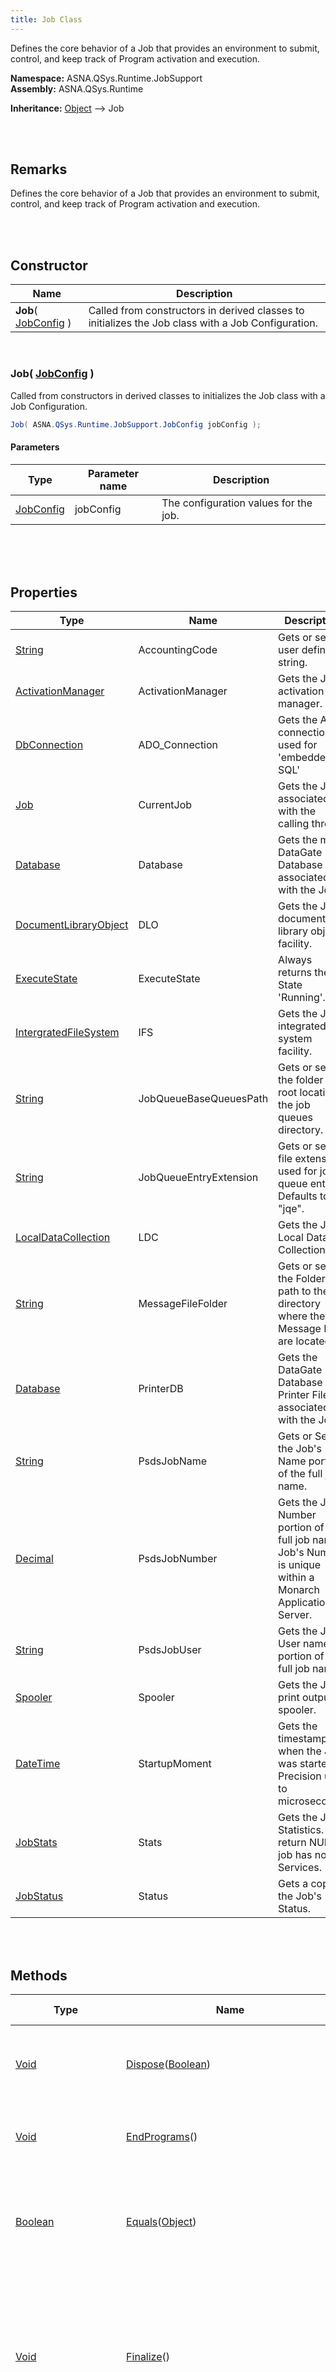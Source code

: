 ```yaml
---
title: Job Class
---
```


Defines the core behavior of a Job that provides an environment to submit, control, and keep track of Program activation and execution.

**Namespace:** ASNA.QSys.Runtime.JobSupport <br/>
**Assembly:** ASNA.QSys.Runtime

**Inheritance:** [Object](https://docs.microsoft.com/en-us/dotnet/api/system.object) --> Job

<br>
<br>

## Remarks

Defines the core behavior of a Job that provides an environment to submit, control, and keep track of Program activation and execution.

[//]: # ($$TODO: Complete the Remarks section.)

<br>
<br>

## Constructor

| Name |  Description 
| --- | --- 
| **Job**( [JobConfig](/reference/asna-qsys-runtime/job-support/job-config.html) ) | Called from constructors in derived classes to initializes the Job class with a Job Configuration.

<br>

### Job( [JobConfig](/reference/asna-qsys-runtime/job-support/job-config.html) )

Called from constructors in derived classes to initializes the Job class with a Job Configuration.

```cs
Job( ASNA.QSys.Runtime.JobSupport.JobConfig jobConfig );
```

#### Parameters

| Type | Parameter name | Description
| --- | --- | ---
| [JobConfig](/reference/asna-qsys-runtime/job-support/job-config.html) | jobConfig | The configuration values for the job. 

<br>


<br>
<br>

## Properties

| Type | Name | Description | Indexer
| --- | --- | --- | --- 
| [String](https://docs.microsoft.com/en-us/dotnet/api/system.string) | AccountingCode | Gets or sets a user defined string. | 
| [ActivationManager](/reference/asna-qsys-runtime/job-support/activation-manager.html) | ActivationManager | Gets the Job's activation manager. | 
| [DbConnection](https://docs.microsoft.com/en-us/dotnet/api/system.data.common.dbconnection) | ADO_Connection | Gets the ADO connection used for 'embedded SQL' | 
| [Job](/reference/asna-qsys-runtime/job-support/job.html) | CurrentJob | Gets the Job associated with the calling thread. | 
| [Database](/reference/asna-qsys-runtime/database.html) | Database | Gets the main DataGate Database associated with the Job. | 
| [DocumentLibraryObject](/reference/asna-qsys-runtime/job-support/document-library-object.html) | DLO | Gets the Job's document library object facility. | 
| [ExecuteState](/reference/asna-qsys-runtime/job-support/execute-state.html) | ExecuteState | Always returns the State 'Running'. | 
| [IntergratedFileSystem](/reference/asna-qsys-runtime/job-support/intergrated-file-system.html) | IFS | Gets the Job's integrated file system facility. | 
| [String](https://docs.microsoft.com/en-us/dotnet/api/system.string) | JobQueueBaseQueuesPath | Gets or sets the folder path root locating the job queues directory. | 
| [String](https://docs.microsoft.com/en-us/dotnet/api/system.string) | JobQueueEntryExtension | Gets or set the file extension used for job queue entries. Defaults to "jqe". | 
| [LocalDataCollection](/reference/asna-qsys-runtime/job-support/local-data-collection.html) | LDC | Gets the Job's Local Data Collection. | 
| [String](https://docs.microsoft.com/en-us/dotnet/api/system.string) | MessageFileFolder | Gets or sets the Folder path to the directory where the Message Files are located. | 
| [Database](/reference/asna-qsys-runtime/database.html) | PrinterDB | Gets the DataGate Database for Printer Files associated with the Job. | 
| [String](https://docs.microsoft.com/en-us/dotnet/api/system.string) | PsdsJobName | Gets or Sets the Job's Name portion of the full job name. | 
| [Decimal](https://docs.microsoft.com/en-us/dotnet/api/system.decimal) | PsdsJobNumber | Gets the Job's Number portion of the full job name. Job's Number is unique within a Monarch Application Server. | 
| [String](https://docs.microsoft.com/en-us/dotnet/api/system.string) | PsdsJobUser | Gets the Job's User name portion of the full job name. | 
| [Spooler](/reference/asna-qsys-runtime/job-support/spooler.html) | Spooler | Gets the Job's print output spooler. | 
| [DateTime](https://docs.microsoft.com/en-us/dotnet/api/system.datetime) | StartupMoment | Gets the timestamp of when the Job was started. Precision up to microseconds. | 
| [JobStats](/reference/asna-qsys-runtime/job-support/job-stats.html) | Stats | Gets the Job' Statistics. May return NULL if job has no Job Services. | 
| [JobStatus](/reference/asna-qsys-runtime/job-support/job-status.html) | Status | Gets a copy of the Job's Status. | 

<br>
<br>

## Methods

| Type | Name | Description | Return Description 
| --- | --- | --- | --- 
| [Void](https://docs.microsoft.com/en-us/dotnet/api/system.void) | [Dispose](#disposeboolean)([Boolean](https://docs.microsoft.com/en-us/dotnet/api/system.boolean)) | Releases the resources used by the current instance of the Job class. | 
| [Void](https://docs.microsoft.com/en-us/dotnet/api/system.void) | [EndPrograms](#endprograms)() | Deactivates all programs in the job and calls Dispose(). | 
| [Boolean](https://docs.microsoft.com/en-us/dotnet/api/system.boolean) | [Equals](https://docs.microsoft.com/en-us/dotnet/api/system.object.equals)([Object](https://docs.microsoft.com/en-us/dotnet/api/system.object)) | Determines whether the specified object is equal to the current object.<br>(Inherited from [Object](https://docs.microsoft.com/en-us/dotnet/api/system.object)) | true if the specified object is equal to the current object; otherwise, false.
| [Void](https://docs.microsoft.com/en-us/dotnet/api/system.void) | [Finalize](https://docs.microsoft.com/en-us/dotnet/api/system.object.finalize)() | Allows an object to try to free resources and perform other cleanup operations before it is reclaimed by garbage collection.<br>(Inherited from [Object](https://docs.microsoft.com/en-us/dotnet/api/system.object)) | 
| [DbConnection](https://docs.microsoft.com/en-us/dotnet/api/system.data.common.dbconnection) | [getADO_Connection](#getado_connection)() | Gets the ADO connection used for 'embedded SQL' | Always returns NULL.
| [Database](/reference/asna-qsys-runtime/database.html) | [getDatabase](#getdatabase)() | When overriden in a derived class, gets the main DataGate Database associated with the Job. | Returns de Database instance for the Job.
| [Int32](https://docs.microsoft.com/en-us/dotnet/api/system.int32) | [GetHashCode](https://docs.microsoft.com/en-us/dotnet/api/system.object.gethashcode)() | Serves as the default hash function.<br>(Inherited from [Object](https://docs.microsoft.com/en-us/dotnet/api/system.object)) | A hash code for the current object.
| [String](https://docs.microsoft.com/en-us/dotnet/api/system.string) | [GetLdaField](#getldafieldint32-int32)([Int32](https://docs.microsoft.com/en-us/dotnet/api/system.int32), [Int32](https://docs.microsoft.com/en-us/dotnet/api/system.int32)) | Gets a value stored in the LDA. | The requested field value.
| [Database](/reference/asna-qsys-runtime/database.html) | [getPrinterDB](#getprinterdb)() | Gets the DataGate Database for Printer Files associated with the Job. | Returns the main Database.
| [Char](https://docs.microsoft.com/en-us/dotnet/api/system.char) | [GetSwitch](#getswitchint32)([Int32](https://docs.microsoft.com/en-us/dotnet/api/system.int32)) | Gets the vaule of one of the 8 job switchs. | The switch value of '0' or '1' for the requested switch, otherwise '0'
| [String](https://docs.microsoft.com/en-us/dotnet/api/system.string) | [GetSwitches](#getswitches)() | Gets a string representing the values of all 8 job's switches. | A '1' or '0' for each switch. The value of switch 1 is the leftmost postition of the string, switch 8 is in the last position.
| [Type](https://docs.microsoft.com/en-us/dotnet/api/system.type) | [GetType](https://docs.microsoft.com/en-us/dotnet/api/system.object.gettype)() | Gets the Type of the current instance.<br>(Inherited from [Object](https://docs.microsoft.com/en-us/dotnet/api/system.object)) | The exact runtime type of the current instance.
| [Void](https://docs.microsoft.com/en-us/dotnet/api/system.void) | [Log](#logstring)([String](https://docs.microsoft.com/en-us/dotnet/api/system.string)) | Log a message to diagnostic debugger listners. | 
| [Object](https://docs.microsoft.com/en-us/dotnet/api/system.object) | [MemberwiseClone](https://docs.microsoft.com/en-us/dotnet/api/system.object.memberwiseclone)() | Creates a shallow copy of the current Object.<br>(Inherited from [Object](https://docs.microsoft.com/en-us/dotnet/api/system.object)) | A shallow copy of the current Object.
| [Boolean](https://docs.microsoft.com/en-us/dotnet/api/system.boolean) | [ReferenceEquals](https://docs.microsoft.com/en-us/dotnet/api/system.object.referenceequals)([Object](https://docs.microsoft.com/en-us/dotnet/api/system.object), [Object](https://docs.microsoft.com/en-us/dotnet/api/system.object)) | Determines whether the specified Object instances are the same instance.<br>(Inherited from [Object](https://docs.microsoft.com/en-us/dotnet/api/system.object)) | true if objA is the same instance as objB or if both are null; otherwise, false.
| [Object](https://docs.microsoft.com/en-us/dotnet/api/system.object) | [RetrieveSystemValue](#retrievesystemvaluestring)([String](https://docs.microsoft.com/en-us/dotnet/api/system.string)) | Gets the value of an attribute of the current environment. | The value of the attribute requested.
| [Object](https://docs.microsoft.com/en-us/dotnet/api/system.object) | [RetrieveUserProfile](#retrieveuserprofilestring-string)([String](https://docs.microsoft.com/en-us/dotnet/api/system.string), [String](https://docs.microsoft.com/en-us/dotnet/api/system.string)) | Gets the name of a user. | The userProfileName value or the nameo of the current user.
| [String](https://docs.microsoft.com/en-us/dotnet/api/system.string) | [SerializeLdaToBase64String](#serializeldatobase64string)() | Converts the value of the LDA to a string representation that is encoded with base-64 digits. | The string representation, in base 64, of the contents of the LDA.
| [NameValueCollection](https://docs.microsoft.com/en-us/dotnet/api/system.collections.specialized.namevaluecollection) | [SetEnvironmentFromJobQueueEntry](#setenvironmentfromjobqueueentrystring)([String](https://docs.microsoft.com/en-us/dotnet/api/system.string)) | Parses the job queue entry attributes into a dictionary and optionaly sets the job's LDA. | A dictionary of the attributes recognized in the job queue entry file.
| [Void](https://docs.microsoft.com/en-us/dotnet/api/system.void) | [SetLdaField](#setldafieldint32-int32-string)([Int32](https://docs.microsoft.com/en-us/dotnet/api/system.int32), [Int32](https://docs.microsoft.com/en-us/dotnet/api/system.int32), [String](https://docs.microsoft.com/en-us/dotnet/api/system.string)) | Stores a value in the LDA. | 
| [Void](https://docs.microsoft.com/en-us/dotnet/api/system.void) | [SetSwitch](#setswitchint32-char)([Int32](https://docs.microsoft.com/en-us/dotnet/api/system.int32), [Char](https://docs.microsoft.com/en-us/dotnet/api/system.char)) | Sets the value of one of the 8 job switches to '0' or '1'. | 
| [Void](https://docs.microsoft.com/en-us/dotnet/api/system.void) | [SetSwitches](#setswitchesstring)([String](https://docs.microsoft.com/en-us/dotnet/api/system.string)) | Sets the first n job switches to the values of the characters passed in a string. | 
| [Void](https://docs.microsoft.com/en-us/dotnet/api/system.void) | [ShutDown](#shutdown)() | End the job's execution by ending all of its active programs and disposing itself. | 
| [Boolean](https://docs.microsoft.com/en-us/dotnet/api/system.boolean) | [ToString](https://docs.microsoft.com/en-us/dotnet/api/system.object.tostring)() | Returns a string that represents the current object.<br>(Inherited from [Object](https://docs.microsoft.com/en-us/dotnet/api/system.object)) | A string that represents the current object.

<br>
<br>

### Dispose([Boolean](https://docs.microsoft.com/en-us/dotnet/api/system.boolean))

Releases the resources used by the current instance of the Job class.

```cs
Dispose(Boolean disposing);
```

#### Parameters

| Type | Parameter name | Description
| --- | --- | ---
| [Boolean](https://docs.microsoft.com/en-us/dotnet/api/system.boolean) | disposing | true to release managed and unmanaged resources; false to release only unmanaged resources. 


<br>
<br>

### EndPrograms()

Deactivates all programs in the job and calls Dispose().

```cs
EndPrograms();
```


<br>
<br>

### getADO_Connection()

Gets the ADO connection used for 'embedded SQL'

```cs
getADO_Connection();
```

#### Returns

[DbConnection](https://docs.microsoft.com/en-us/dotnet/api/system.data.common.dbconnection)

Always returns NULL.


<br>
<br>

### getDatabase()

When overriden in a derived class, gets the main DataGate Database associated with the Job.

```cs
getDatabase();
```

#### Returns

[Database](/reference/asna-qsys-runtime/database.html)

Returns de Database instance for the Job.


<br>
<br>

### GetLdaField([Int32](https://docs.microsoft.com/en-us/dotnet/api/system.int32), [Int32](https://docs.microsoft.com/en-us/dotnet/api/system.int32))

Gets a value stored in the LDA.

```cs
GetLdaField(Int32 start, Int32 length);
```

#### Parameters

| Type | Parameter name | Description
| --- | --- | ---
| [Int32](https://docs.microsoft.com/en-us/dotnet/api/system.int32) | start | The one-based index into the location within the LDA where the value is stored. 
| [Int32](https://docs.microsoft.com/en-us/dotnet/api/system.int32) | length | The length in characters of the value to retrieve. 

#### Returns

[String](https://docs.microsoft.com/en-us/dotnet/api/system.string)

The requested field value.


<br>
<br>

### getPrinterDB()

Gets the DataGate Database for Printer Files associated with the Job.

```cs
getPrinterDB();
```

#### Returns

[Database](/reference/asna-qsys-runtime/database.html)

Returns the main Database.


<br>
<br>

### GetSwitch([Int32](https://docs.microsoft.com/en-us/dotnet/api/system.int32))

Gets the vaule of one of the 8 job switchs.

```cs
GetSwitch(Int32 iSwitch);
```

#### Parameters

| Type | Parameter name | Description
| --- | --- | ---
| [Int32](https://docs.microsoft.com/en-us/dotnet/api/system.int32) | iSwitch | The requested switch, should be between 1 and 8. 

#### Returns

[Char](https://docs.microsoft.com/en-us/dotnet/api/system.char)

The switch value of '0' or '1' for the requested switch, otherwise '0'


<br>
<br>

### GetSwitches()

Gets a string representing the values of all 8 job's switches.

```cs
GetSwitches();
```

#### Returns

[String](https://docs.microsoft.com/en-us/dotnet/api/system.string)

A '1' or '0' for each switch. The value of switch 1 is the leftmost postition of the string, switch 8 is in the last position.


<br>
<br>

### Log([String](https://docs.microsoft.com/en-us/dotnet/api/system.string))

Log a message to diagnostic debugger listners.

```cs
Log(String message);
```

#### Parameters

| Type | Parameter name | Description
| --- | --- | ---
| [String](https://docs.microsoft.com/en-us/dotnet/api/system.string) | message | The message to be logged. 


<br>
<br>

### RetrieveSystemValue([String](https://docs.microsoft.com/en-us/dotnet/api/system.string))

Gets the value of an attribute of the current environment.

```cs
RetrieveSystemValue(String sysValName);
```

#### Parameters

| Type | Parameter name | Description
| --- | --- | ---
| [String](https://docs.microsoft.com/en-us/dotnet/api/system.string) | sysValName | A string with the name of of the attribute to return. 

#### Returns

[Object](https://docs.microsoft.com/en-us/dotnet/api/system.object)

The value of the attribute requested.


<br>
<br>

### RetrieveUserProfile([String](https://docs.microsoft.com/en-us/dotnet/api/system.string), [String](https://docs.microsoft.com/en-us/dotnet/api/system.string))

Gets the name of a user.

```cs
RetrieveUserProfile(String keyName, String userProfileName);
```

#### Parameters

| Type | Parameter name | Description
| --- | --- | ---
| [String](https://docs.microsoft.com/en-us/dotnet/api/system.string) | keyName | A string with the value "RTNUSRPRF" 
| [String](https://docs.microsoft.com/en-us/dotnet/api/system.string) | userProfileName | The name of a user or the special value "*CURRENT" to get the current user. 

#### Returns

[Object](https://docs.microsoft.com/en-us/dotnet/api/system.object)

The userProfileName value or the nameo of the current user.


<br>
<br>

### SerializeLdaToBase64String()

Converts the value of the LDA to a string representation that is encoded with base-64 digits.

```cs
SerializeLdaToBase64String();
```

#### Returns

[String](https://docs.microsoft.com/en-us/dotnet/api/system.string)

The string representation, in base 64, of the contents of the LDA.


<br>
<br>

### SetEnvironmentFromJobQueueEntry([String](https://docs.microsoft.com/en-us/dotnet/api/system.string))

Parses the job queue entry attributes into a dictionary and optionaly sets the job's LDA.

```cs
SetEnvironmentFromJobQueueEntry(String jqeXmlPath);
```

#### Parameters

| Type | Parameter name | Description
| --- | --- | ---
| [String](https://docs.microsoft.com/en-us/dotnet/api/system.string) | jqeXmlPath | The full path to the job queue entry file. 

#### Returns

[NameValueCollection](https://docs.microsoft.com/en-us/dotnet/api/system.collections.specialized.namevaluecollection)

A dictionary of the attributes recognized in the job queue entry file.


<br>
<br>

### SetLdaField([Int32](https://docs.microsoft.com/en-us/dotnet/api/system.int32), [Int32](https://docs.microsoft.com/en-us/dotnet/api/system.int32), [String](https://docs.microsoft.com/en-us/dotnet/api/system.string))

Stores a value in the LDA.

```cs
SetLdaField(Int32 start, Int32 length, String newValue);
```

#### Parameters

| Type | Parameter name | Description
| --- | --- | ---
| [Int32](https://docs.microsoft.com/en-us/dotnet/api/system.int32) | start | The one-based index into the location within the LDA where newValue will be stored. 
| [Int32](https://docs.microsoft.com/en-us/dotnet/api/system.int32) | length | The length in characters of the value to store. 
| [String](https://docs.microsoft.com/en-us/dotnet/api/system.string) | newValue | The string value to store in the LDA. 


<br>
<br>

### SetSwitch([Int32](https://docs.microsoft.com/en-us/dotnet/api/system.int32), [Char](https://docs.microsoft.com/en-us/dotnet/api/system.char))

Sets the value of one of the 8 job switches to '0' or '1'.

```cs
SetSwitch(Int32 iSwitch, Char value);
```

#### Parameters

| Type | Parameter name | Description
| --- | --- | ---
| [Int32](https://docs.microsoft.com/en-us/dotnet/api/system.int32) | iSwitch | The requested switch, should be between 1 and 8. 
| [Char](https://docs.microsoft.com/en-us/dotnet/api/system.char) | value | '1' to set switch to '1', any other value sets the switch to '0'. 


<br>
<br>

### SetSwitches([String](https://docs.microsoft.com/en-us/dotnet/api/system.string))

Sets the first n job switches to the values of the characters passed in a string.

```cs
SetSwitches(String switchesStr);
```

#### Parameters

| Type | Parameter name | Description
| --- | --- | ---
| [String](https://docs.microsoft.com/en-us/dotnet/api/system.string) | switchesStr | A string of up to 8 '1' or '0' values. Switches are assigned left to rigth to switches 1 up to 8. Switches with unpassed values are not modified.  


<br>
<br>

### ShutDown()

End the job's execution by ending all of its active programs and disposing itself.

```cs
ShutDown();
```


<br>
<br>

